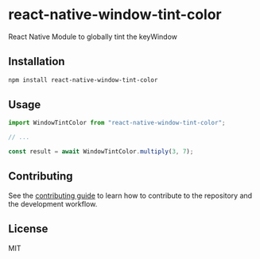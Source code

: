 # react-native-window-tint-color

React Native Module to globally tint the keyWindow

## Installation

```sh
npm install react-native-window-tint-color
```

## Usage

```js
import WindowTintColor from "react-native-window-tint-color";

// ...

const result = await WindowTintColor.multiply(3, 7);
```

## Contributing

See the [contributing guide](CONTRIBUTING.md) to learn how to contribute to the repository and the development workflow.

## License

MIT
